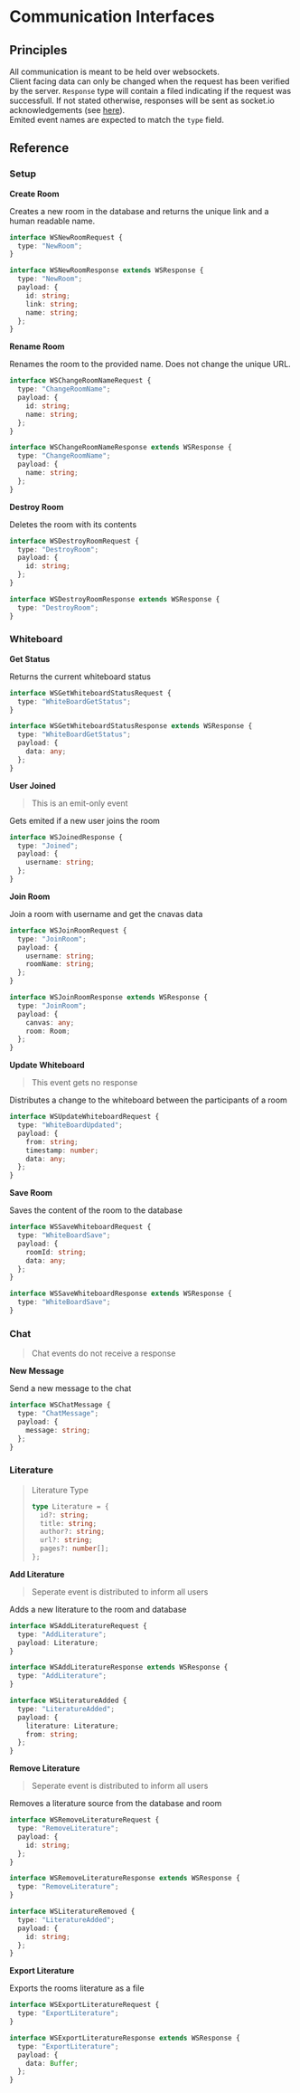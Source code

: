 # Communication Interfaces

## Principles

All communication is meant to be held over websockets.  
Client facing data can only be changed when the request has been verified by the server. `Response` type will contain a filed indicating if the request was successfull.
If not stated otherwise, responses will be sent as socket.io acknowledgements (see [here](https://socket.io/docs/v3/emitting-events/)).  
Emited event names are expected to match the `type` field.

## Reference

### Setup

**Create Room**

Creates a new room in the database and returns the unique link and a human readable name.

```typescript
interface WSNewRoomRequest {
  type: "NewRoom";
}

interface WSNewRoomResponse extends WSResponse {
  type: "NewRoom";
  payload: {
    id: string;
    link: string;
    name: string;
  };
}
```

**Rename Room**

Renames the room to the provided name. Does not change the unique URL.

```typescript
interface WSChangeRoomNameRequest {
  type: "ChangeRoomName";
  payload: {
    id: string;
    name: string;
  };
}

interface WSChangeRoomNameResponse extends WSResponse {
  type: "ChangeRoomName";
  payload: {
    name: string;
  };
}
```

**Destroy Room**

Deletes the room with its contents

```typescript
interface WSDestroyRoomRequest {
  type: "DestroyRoom";
  payload: {
    id: string;
  };
}

interface WSDestroyRoomResponse extends WSResponse {
  type: "DestroyRoom";
}
```

### Whiteboard

**Get Status**

Returns the current whiteboard status

```typescript
interface WSGetWhiteboardStatusRequest {
  type: "WhiteBoardGetStatus";
}

interface WSGetWhiteboardStatusResponse extends WSResponse {
  type: "WhiteBoardGetStatus";
  payload: {
    data: any;
  };
}
```

**User Joined**

> This is an emit-only event

Gets emited if a new user joins the room

```typescript
interface WSJoinedResponse {
  type: "Joined";
  payload: {
    username: string;
  };
}
```

**Join Room**

Join a room with username and get the cnavas data

```typescript
interface WSJoinRoomRequest {
  type: "JoinRoom";
  payload: {
    username: string;
    roomName: string;
  };
}

interface WSJoinRoomResponse extends WSResponse {
  type: "JoinRoom";
  payload: {
    canvas: any;
    room: Room;
  };
}
```

**Update Whiteboard**

> This event gets no response

Distributes a change to the whiteboard between the participants of a room

```typescript
interface WSUpdateWhiteboardRequest {
  type: "WhiteBoardUpdated";
  payload: {
    from: string;
    timestamp: number;
    data: any;
  };
}
```

**Save Room**

Saves the content of the room to the database

```typescript
interface WSSaveWhiteboardRequest {
  type: "WhiteBoardSave";
  payload: {
    roomId: string;
    data: any;
  };
}

interface WSSaveWhiteboardResponse extends WSResponse {
  type: "WhiteBoardSave";
}
```

### Chat

> Chat events do not receive a response

**New Message**

Send a new message to the chat

```typescript
interface WSChatMessage {
  type: "ChatMessage";
  payload: {
    message: string;
  };
}
```

### Literature

> Literature Type
>
> ```typescript
> type Literature = {
>   id?: string;
>   title: string;
>   author?: string;
>   url?: string;
>   pages?: number[];
> };
> ```

**Add Literature**

> Seperate event is distributed to inform all users

Adds a new literature to the room and database

```typescript
interface WSAddLiteratureRequest {
  type: "AddLiterature";
  payload: Literature;
}

interface WSAddLiteratureResponse extends WSResponse {
  type: "AddLiterature";
}

interface WSLiteratureAdded {
  type: "LiteratureAdded";
  payload: {
    literature: Literature;
    from: string;
  };
}
```

**Remove Literature**

> Seperate event is distributed to inform all users

Removes a literature source from the database and room

```typescript
interface WSRemoveLiteratureRequest {
  type: "RemoveLiterature";
  payload: {
    id: string;
  };
}

interface WSRemoveLiteratureResponse extends WSResponse {
  type: "RemoveLiterature";
}

interface WSLiteratureRemoved {
  type: "LiteratureAdded";
  payload: {
    id: string;
  };
}
```

**Export Literature**

Exports the rooms literature as a file

```typescript
interface WSExportLiteratureRequest {
  type: "ExportLiterature";
}

interface WSExportLiteratureResponse extends WSResponse {
  type: "ExportLiterature";
  payload: {
    data: Buffer;
  };
}
```
